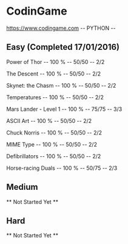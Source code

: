 # CodinGame
https://www.codingame.com
-- PYTHON --

Easy (Completed 17/01/2016)
------
Power of Thor             -- 100 % -- 50/50 -- 2/2

The Descent               -- 100 % -- 50/50 -- 2/2

Skynet: the Chasm         -- 100 % -- 50/50 -- 2/2

Temperatures              -- 100 % -- 50/50 -- 2/2

Mars Lander - Level 1     -- 100 % -- 75/75 -- 3/3

ASCII Art                 -- 100 % -- 50/50 -- 2/2

Chuck Norris              -- 100 % -- 50/50 -- 2/2

MIME Type                 -- 100 % -- 50/50 -- 2/2

Defibrillators            -- 100 % -- 50/50 -- 2/2

Horse-racing Duals        -- 100 % -- 50/75 -- 2/3

Medium
------
** Not Started Yet **

Hard
------
** Not Started Yet **
